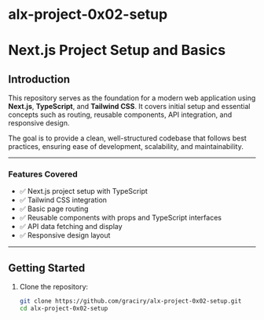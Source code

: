 # alx-project-0x02-setup
# Next.js Project Setup and Basics

## Introduction

This repository serves as the foundation for a modern web application using **Next.js**, **TypeScript**, and **Tailwind CSS**. It covers initial setup and essential concepts such as routing, reusable components, API integration, and responsive design.

The goal is to provide a clean, well-structured codebase that follows best practices, ensuring ease of development, scalability, and maintainability.

---

### Features Covered

- ✅ Next.js project setup with TypeScript
- ✅ Tailwind CSS integration
- ✅ Basic page routing
- ✅ Reusable components with props and TypeScript interfaces
- ✅ API data fetching and display
- ✅ Responsive design layout

---

## Getting Started

1. Clone the repository:
   ```bash
   git clone https://github.com/graciry/alx-project-0x02-setup.git
   cd alx-project-0x02-setup
